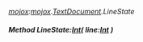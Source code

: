 _[mojox](../../modules/mojox/mojox-module.md):[mojox](../../modules/mojox/mojox-module.md).[TextDocument](../../modules/mojox/mojox-textdocument.md).LineState_
##### Method LineState:[Int](../../modules/wonkey/wonkey-types-int.md)( line:[Int](../../modules/wonkey/wonkey-types-int.md) )
